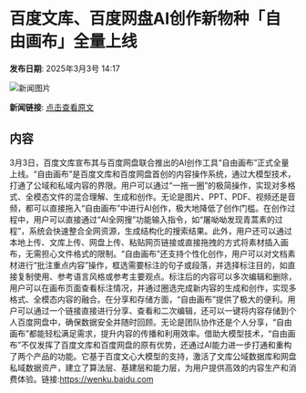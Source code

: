 # 百度文库、百度网盘AI创作新物种「自由画布」全量上线

**发布日期**: 2025年3月3号 14:17

![新闻图片](https://upload.chinaz.com/2025/0303/6387660820918474862455624.png)

**新闻链接**: [点击查看原文](https://www.aibase.com/zh/news/15885)

## 内容

3月3日，百度文库宣布其与百度网盘联合推出的AI创作工具“自由画布”正式全量上线。“自由画布”是百度文库和百度网盘首创的内容操作系统，通过大模型技术，打通了公域和私域内容的界限。用户可以通过“一拖一圈”的极简操作，实现对多格式、全模态文件的混合理解、生成和创作。无论是图片、PPT、PDF、视频还是音频，都可以直接拖入“自由画布”中进行AI创作，极大地降低了创作门槛。在创作过程中，用户可以直接通过“AI全网搜”功能输入指令，如“屠呦呦发现青蒿素的过程”，系统会快速整合全网资源，生成结构化的搜索结果。此外，用户还可以通过本地上传、文库上传、网盘上传、粘贴网页链接或直接拖拽的方式将素材插入画布，无需担心文件格式的限制。“自由画布”还支持个性化创作，用户可以对文档素材进行“批注重点内容”操作，框选需要标注的句子或段落，并选择标注目的，如直接复制使用、参考语言风格或参考主要观点。标注后的内容可以多次编辑和删除，用户可以在画布页面查看标注情况，并通过圈选完成新内容的生成和创作，实现多格式、全模态内容的融合。在分享和存储方面，“自由画布”提供了极大的便利。用户可以通过一个链接直接进行分享、查看和二次编辑，还可以一键将内容存储到个人百度网盘中，确保数据安全并随时回顾。无论是团队协作还是个人分享，“自由画布”都能轻松满足需求，提升内容的传播和利用效率。借助大模型技术，“自由画布”不仅发挥了百度文库和百度网盘的原有优势，还通过AI能力进一步打通和重构了两个产品的功能。它基于百度文心大模型的支持，激活了文库公域数据库和网盘私域数据资产，建立了算法层、基建层和能力层，为用户提供高效的内容生产和消费体验。链接:https://wenku.baidu.com
